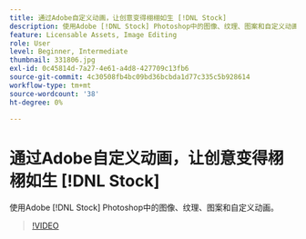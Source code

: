 ```yaml
---
title: 通过Adobe自定义动画，让创意变得栩栩如生 [!DNL Stock]
description: 使用Adobe [!DNL Stock] Photoshop中的图像、纹理、图案和自定义动画
feature: Licensable Assets, Image Editing
role: User
level: Beginner, Intermediate
thumbnail: 331806.jpg
exl-id: 0c45814d-7a27-4e61-a4d8-427709c13fb6
source-git-commit: 4c30508fb4bc09bd36bcbda1d77c335c5b928614
workflow-type: tm+mt
source-wordcount: '38'
ht-degree: 0%

---
```


# 通过Adobe自定义动画，让创意变得栩栩如生 [!DNL Stock]

使用Adobe [!DNL Stock] Photoshop中的图像、纹理、图案和自定义动画。

>[!VIDEO](https://video.tv.adobe.com/v/331806?hidetitle=true)
